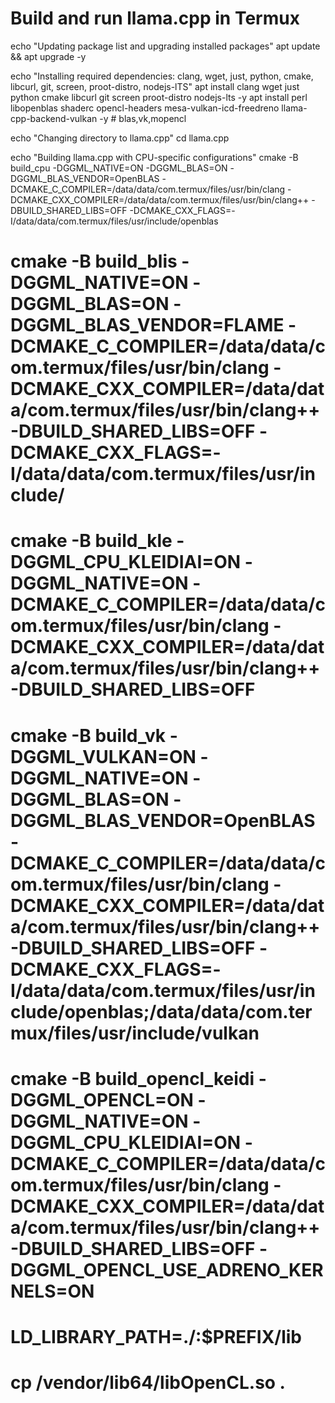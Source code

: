 # Build and run llama.cpp in Termux

echo "Updating package list and upgrading installed packages"
apt update && apt upgrade -y

echo "Installing required dependencies: clang, wget, just, python, cmake, libcurl, git, screen, proot-distro, nodejs-lTS"
apt install clang wget just python cmake libcurl git screen proot-distro nodejs-lts -y
apt install perl libopenblas shaderc opencl-headers mesa-vulkan-icd-freedreno llama-cpp-backend-vulkan -y # blas,vk,mopencl

echo "Changing directory to llama.cpp"
cd llama.cpp

echo "Building llama.cpp with CPU-specific configurations"
cmake -B build_cpu  -DGGML_NATIVE=ON  -DGGML_BLAS=ON -DGGML_BLAS_VENDOR=OpenBLAS -DCMAKE_C_COMPILER=/data/data/com.termux/files/usr/bin/clang -DCMAKE_CXX_COMPILER=/data/data/com.termux/files/usr/bin/clang++ -DBUILD_SHARED_LIBS=OFF -DCMAKE_CXX_FLAGS=-I/data/data/com.termux/files/usr/include/openblas

# cmake -B build_blis -DGGML_NATIVE=ON  -DGGML_BLAS=ON -DGGML_BLAS_VENDOR=FLAME -DCMAKE_C_COMPILER=/data/data/com.termux/files/usr/bin/clang -DCMAKE_CXX_COMPILER=/data/data/com.termux/files/usr/bin/clang++ -DBUILD_SHARED_LIBS=OFF -DCMAKE_CXX_FLAGS=-I/data/data/com.termux/files/usr/include/

# cmake -B build_kle -DGGML_CPU_KLEIDIAI=ON -DGGML_NATIVE=ON -DCMAKE_C_COMPILER=/data/data/com.termux/files/usr/bin/clang -DCMAKE_CXX_COMPILER=/data/data/com.termux/files/usr/bin/clang++ -DBUILD_SHARED_LIBS=OFF

# cmake -B build_vk -DGGML_VULKAN=ON -DGGML_NATIVE=ON -DGGML_BLAS=ON -DGGML_BLAS_VENDOR=OpenBLAS -DCMAKE_C_COMPILER=/data/data/com.termux/files/usr/bin/clang -DCMAKE_CXX_COMPILER=/data/data/com.termux/files/usr/bin/clang++ -DBUILD_SHARED_LIBS=OFF -DCMAKE_CXX_FLAGS=-I/data/data/com.termux/files/usr/include/openblas;/data/data/com.termux/files/usr/include/vulkan

# cmake -B build_opencl_keidi -DGGML_OPENCL=ON -DGGML_NATIVE=ON -DGGML_CPU_KLEIDIAI=ON -DCMAKE_C_COMPILER=/data/data/com.termux/files/usr/bin/clang -DCMAKE_CXX_COMPILER=/data/data/com.termux/files/usr/bin/clang++ -DBUILD_SHARED_LIBS=OFF -DGGML_OPENCL_USE_ADRENO_KERNELS=ON 
# LD_LIBRARY_PATH=./:$PREFIX/lib 
# cp /vendor/lib64/libOpenCL.so .
